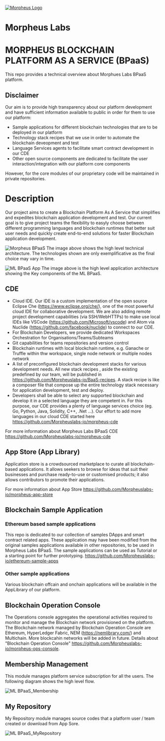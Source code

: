 [![Morpheus Logo](https://avatars1.githubusercontent.com/u/34614083?s=200&amp;v=4)](http://morpheuslabs.io/)
# Morpheus Labs

# MORPHEUS BLOCKCHAIN PLATFORM AS A SERVICE (BPaaS)
This repo provides a technical overview about Morphues Labs BPaaS platform.
## Disclaimer
Our aim is to provide high transparency about our platform development and have sufficient information available to public in order for them to use our platform:
 - Sample applications for different blockchain technologies that are to be deployed in our platform
 - Technology stack recipes that we use in order to automate the blockchain deveopment and test
 - Language Services agents to facilitate smart contract development in our CDE
 - Other open source components are dedicated to facilitate the user interaction/integration with our platform core components

 However, for the core modules of our proprietary code will be maintained in private repositories.

# Description
Our project aims to create a Blockchain Platform As A  Service that simplifies and expedites blockchain application development and test.
Our current goal is to give project teams the flexibility to easyly choose between different programming languages and blockchain runtimes that better suit user needs and quickly create end-to-end solutions for faster Blockchain application development.

![Morpheus BPaaS](./img/ML_Archi.png) The image above shows the high level technical architecture. The technologies shown are only exemplificative as the final choice may vary in time.

![ML BPaaS App](./img/App-Arch-01.PNG) The image above is the high level application architecture showing the Key components of the ML BPaaS.

##  CDE
  - Cloud IDE. Our IDE is a custom implementation of the open source Eclipse Che (https://www.eclipse.org/che/), one of the most powerful cloud IDE for collaborative development. We are also adding remote project development capabilities (via SSH/WebHTTPs) to make use local IDEs like VSCode (https://github.com/Microsoft/vscode) and Atom via Nuclide (https://github.com/facebook/nuclide) to connect to our CDE.
  - For Blockchain Developers, we provide dedicated Workspaces Orchestration for Organisations/Teams/Subteams
  - Git capabilities for teams repositories and version control
  - Blockchain runtimes with local blockchain runtime, e.g. Ganache or Truffle within thw workspace, single node network or multiple nodes network
  - A list of preconfigured blockchain development stacks for various development needs. All new stack recipes , aside the existing predefined by our team, will be published in https://github.com/Morpheuslabs-io/BaaS-recipes. A stack recipe is like a composer file that compose up the entire technology stack necessary for application development, test and deploy.
  - Developers shall be able to select any supported blockchain and develop it in a selected language they are competent in. For this purpose, our CDE provides a plenty of language services choice (eg. Go, Python, Java, Solidity, C++, .Net ...). Our effort to add more languages in our cloud CDE started here https://github.com/Morpheuslabs-io/morpheus-cde

  For more information about Morpheus Labs BPaaS CDE https://github.com/Morpheuslabs-io/morpheus-cde

##  App Store (App Library)
Application store is a crowdsourced marketplace to curate all blockchain-based applications. It allows seekers to browse for ideas that suit their businesses and purchase ready-to-use or customised products; it also allows contributors to promote their applications.

  For more information about App Store https://github.com/Morpheuslabs-io/morpheus-app-store

## Blockchain Sample Application
### Ethereum based sample applications
  This repo is dedicated to our collection of samples DApps and smart contract related apps. These application may have been modified from the original samples applications available in other repositories, to be used in Morpheus Labs BPaaS. The sample applications can be used as Tutorial or a starting point for further prototyping.
  https://github.com/Morpheuslabs-io/ethereum-sample-apps
  
### Other sample applications

Various blockchain offcain and onchain applications will be available in the AppLibrary of our platform.

## Blockchain Operation Console
The Operations console aggregates the operational activities required to monitor and manage the Blockchain network provisioned on the platform. The Blockchain network managed by Blockchain Operation Console are Ethereum, HyperLedger Fabric, NEM (https://nemlibrary.com/) and Multichain. More blockcahin networks will be added in future. Details about "Blockchain Operation Console" https://github.com/Morpheuslabs-io/morpheus-ops-console.

## Membership Management

This module manages platform service subscription for all the users. The following diagram shows the high level flow.

![ML BPaaS_Membership](./img/membership.PNG)

## My Repository

My Repository module manages source codes that a platform user / team created or download from App Sore.

![ML BPaaS_MyRepository](./img/myrepository.PNG)





